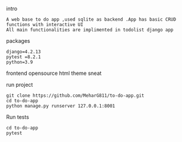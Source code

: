 intro
    
    A web base to do app ,used sqlite as backend .App has basic CRUD functions with interactive UI
    All main functionalities are implimented in todolist django app



packages

    django=4.2.13
    pytest =8.2.1
    python=3.9

frontend 
    opensource html theme sneat

run project 

    git clone https://github.com/MeharG811/to-do-app.git
    cd to-do-app
    python manage.py runserver 127.0.0.1:8001

Run tests

    cd to-do-app
    pytest

